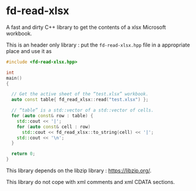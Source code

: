 # fd-read-xlsx
A fast and dirty C++ library to get the contents of a xlsx Microsoft workbook.

This is an header only library : put the `fd-read-xlsx.hpp` file in a appropriate place and use it as
```C++
#include <fd-read-xlsx.hpp>

int
main()
{

  // Get the active sheet of the “test.xlsx” workbook.
  auto const table{ fd_read_xlsx::read("test.xlsx") };

  // “table” is a std::vector of a std::vector of cells.
  for (auto const& row : table) {
    std::cout << '|';
    for (auto const& cell : row)
      std::cout << fd_read_xlsx::to_string(cell) << '|';
    std::cout << '\n';
  }

  return 0;
}
```

This library depends on the libzip library : https://libzip.org/.

This library do not cope with xml comments and xml CDATA sections.
